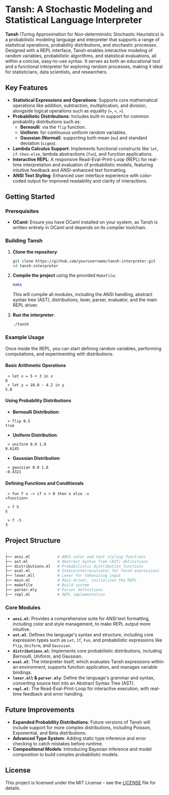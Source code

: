 # Tansh: A Stochastic Modeling and Statistical Language Interpreter

**Tansh** (Turing Approximation for Non-deterministic Stochastic Heuristics) is a probabilistic modeling language and interpreter that supports a range of statistical operations, probability distributions, and stochastic processes. Designed with a REPL interface, Tansh enables interactive modeling of random variables, probabilistic algorithms, and statistical evaluations, all within a concise, easy-to-use syntax. It serves as both an educational tool and a functional interpreter for exploring random processes, making it ideal for statisticians, data scientists, and researchers.

## Key Features

- **Statistical Expressions and Operations**: Supports core mathematical operations like addition, subtraction, multiplication, and division, alongside logical operations such as equality (`=`, `<`, `>`).
- **Probabilistic Distributions**: Includes built-in support for common probability distributions such as:
  - **Bernoulli**: via the `flip` function.
  - **Uniform**: for continuous uniform random variables.
  - **Gaussian (Normal)**: supporting both mean (`mu`) and standard deviation (`sigma`).
- **Lambda Calculus Support**: Implements functional constructs like `let`, `if-then-else`, lambda abstractions (`fun`), and function applications.
- **Interactive REPL**: A responsive Read-Eval-Print-Loop (REPL) for real-time interpretation and evaluation of probabilistic models, featuring intuitive feedback and ANSI-enhanced text formatting.
- **ANSI Text Styling**: Enhanced user interface experience with color-coded output for improved readability and clarity of interactions.

## Getting Started

### Prerequisites

- **OCaml**: Ensure you have OCaml installed on your system, as Tansh is written entirely in OCaml and depends on its compiler toolchain.
  
### Building Tansh

1. **Clone the repository**:

   ```bash
   git clone https://github.com/yourusername/tansh-interpreter.git
   cd tansh-interpreter
   ```

2. **Compile the project** using the provided `Makefile`:

   ```bash
   make
   ```

   This will compile all modules, including the ANSI handling, abstract syntax tree (AST), distributions, lexer, parser, evaluator, and the main REPL driver.

3. **Run the interpreter**:

   ```bash
   ./tansh
   ```

### Example Usage

Once inside the REPL, you can start defining random variables, performing computations, and experimenting with distributions.

#### Basic Arithmetic Operations

```plaintext
 > let x = 5 + 3 in x
8
 > let y = 10.0 - 4.2 in y
5.8
```

#### Using Probability Distributions

- **Bernoulli Distribution**:

```plaintext
 > flip 0.5
true
```

- **Uniform Distribution**:

```plaintext
 > uniform 0.0 1.0
0.6245
```

- **Gaussian Distribution**:

```plaintext
 > gaussian 0.0 1.0
-0.4321
```

#### Defining Functions and Conditionals

```plaintext
 > fun f x -> if x > 0 then x else -x
<function>

 > f 5
5

 > f -3
3
```

## Project Structure

```bash
.
├── ansi.ml            # ANSI color and text styling functions
├── ast.ml             # Abstract Syntax Tree (AST) definitions
├── distributions.ml   # Probabilistic distribution functions
├── eval.ml            # Interpreter/evaluator for Tansh expressions
├── lexer.mll          # Lexer for tokenizing input
├── main.ml            # Main driver, initializes the REPL
├── makefile           # Build system
├── parser.mly         # Parser definitions
├── repl.ml            # REPL implementation
```

### Core Modules

- **`ansi.ml`**: Provides a comprehensive suite for ANSI text formatting, including color and style management, to make REPL output more intuitive.
- **`ast.ml`**: Defines the language's syntax and structure, including core expression types such as `Let`, `If`, `Fun`, and probabilistic expressions like `Flip`, `Uniform`, and `Gaussian`.
- **`distributions.ml`**: Implements core probabilistic distributions, including Bernoulli, Uniform, and Gaussian.
- **`eval.ml`**: The interpreter itself, which evaluates Tansh expressions within an environment, supports function application, and manages variable bindings.
- **`lexer.mll` & `parser.mly`**: Define the language's grammar and syntax, converting source text into an Abstract Syntax Tree (AST).
- **`repl.ml`**: The Read-Eval-Print-Loop for interactive execution, with real-time feedback and error handling.

## Future Improvements

- **Expanded Probability Distributions**: Future versions of Tansh will include support for more complex distributions, including Poisson, Exponential, and Beta distributions.
- **Advanced Type System**: Adding static type inference and error checking to catch mistakes before runtime.
- **Compositional Models**: Introducing Bayesian inference and model composition to build complex probabilistic models.

## License

This project is licensed under the MIT License - see the [LICENSE](LICENSE) file for details.